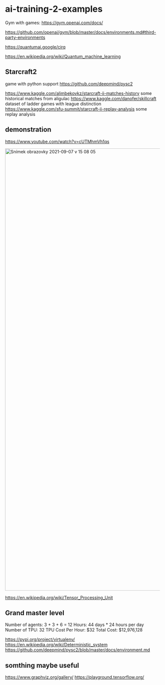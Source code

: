 # ai-training-2-examples

Gym with games:
https://gym.openai.com/docs/

https://github.com/openai/gym/blob/master/docs/environments.md#third-party-environments

https://quantumai.google/cirq

https://en.wikipedia.org/wiki/Quantum_machine_learning


Starcraft2
----------

game with python support
https://github.com/deepmind/pysc2

https://www.kaggle.com/alimbekovkz/starcraft-ii-matches-history some historical matches from aligulac
https://www.kaggle.com/danofer/skillcraft dataset of ladder games with league distinction
https://www.kaggle.com/sfu-summit/starcraft-ii-replay-analysis some replay analysis

demonstration
----------------
https://www.youtube.com/watch?v=cUTMhmVh1qs


<img width="1440" alt="Snímek obrazovky 2021-09-07 v 15 08 05" src="https://user-images.githubusercontent.com/3868751/132359108-f3732651-4a3a-4c69-8af6-4af418e55372.png">

https://en.wikipedia.org/wiki/Tensor_Processing_Unit

Grand master level
------------------
Number of agents: 3 + 3 + 6 = 12
Hours: 44 days * 24 hours per day
Number of TPU: 32
TPU Cost Per Hour: $32
Total Cost: $12,976,128

https://pypi.org/project/virtualenv/
https://en.wikipedia.org/wiki/Deterministic_system
https://github.com/deepmind/pysc2/blob/master/docs/environment.md

somthing maybe useful
------------------------
https://www.graphviz.org/gallery/
https://playground.tensorflow.org/
